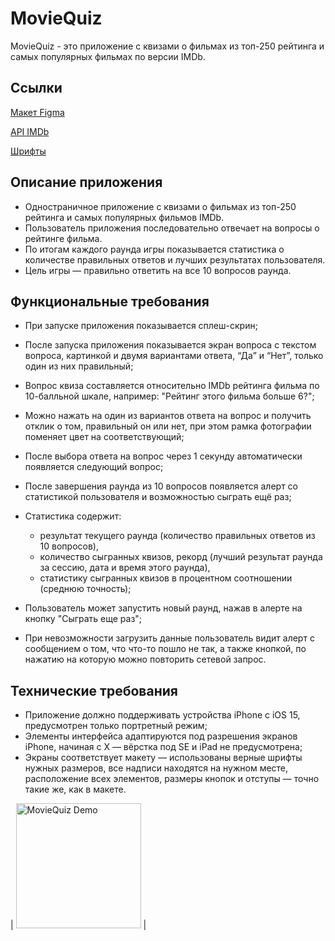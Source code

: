 # MovieQuiz

MovieQuiz - это приложение с квизами о фильмах из топ-250 рейтинга и самых популярных фильмах по версии IMDb.

## Ссылки

[Макет Figma](https://www.figma.com/file/l0IMG3Eys35fUrbvArtwsR/YP-Quiz?node-id=34%3A243)

[API IMDb](https://tv-api.com/api#Top250Movies-header)

[Шрифты](https://code.s3.yandex.net/Mobile/iOS/Fonts/MovieQuizFonts.zip)

## **Описание приложения**

- Одностраничное приложение с квизами о фильмах из топ-250 рейтинга и самых популярных фильмов IMDb.
- Пользователь приложения последовательно отвечает на вопросы о рейтинге фильма.
- По итогам каждого раунда игры показывается статистика о количестве правильных ответов и лучших результатах пользователя.
- Цель игры — правильно ответить на все 10 вопросов раунда.

## Функциональные требования

- При запуске приложения показывается сплеш-скрин;
- После запуска приложения показывается экран вопроса с текстом вопроса, картинкой и двумя вариантами ответа, “Да” и “Нет”, только один из них правильный;
- Вопрос квиза составляется относительно IMDb рейтинга фильма по 10-балльной шкале, например: "Рейтинг этого фильма больше 6?";
- Можно нажать на один из вариантов ответа на вопрос и получить отклик о том, правильный он или нет, при этом рамка фотографии поменяет цвет на соответствующий;
- После выбора ответа на вопрос через 1 секунду автоматически появляется следующий вопрос;
- После завершения раунда из 10 вопросов появляется алерт со статистикой пользователя и возможностью сыграть ещё раз;
- Статистика содержит: 
  
  - результат текущего раунда (количество правильных ответов из 10 вопросов), 
  - количество сыгранных квизов, рекорд (лучший результат раунда за сессию, дата и время этого раунда), 
  - статистику сыгранных квизов в процентном соотношении (среднюю точность);
  
- Пользователь может запустить новый раунд, нажав в алерте на кнопку "Сыграть еще раз";
- При невозможности загрузить данные пользователь видит алерт с сообщением о том, что что-то пошло не так, а также кнопкой, по нажатию на которую можно повторить сетевой запрос.

## Технические требования

- Приложение должно поддерживать устройства iPhone с iOS 15, предусмотрен только портретный режим;
- Элементы интерфейса адаптируются под разрешения экранов iPhone, начиная с X — вёрстка под SE и iPad не предусмотрена;
- Экраны соответствует макету — использованы верные шрифты нужных размеров, все надписи находятся на нужном месте, расположение всех элементов, размеры кнопок и отступы — точно такие же, как в макете.

| <img src="https://github.com/yandex-practicum-ios/MovieQuiz-ios-requirements/blob/main/Resources/demo.gif" alt="MovieQuiz Demo" width="200" /> | 
